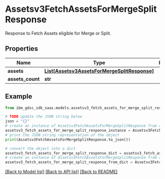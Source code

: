 # Assetsv3FetchAssetsForMergeSplitResponse

Response to Fetch Assets eligible for Merge or Split.

## Properties

Name | Type | Description | Notes
------------ | ------------- | ------------- | -------------
**assets** | [**List[Assetsv3AssetsForMergeSplitResponse]**](Assetsv3AssetsForMergeSplitResponse.md) |  | [optional] 
**assets_count** | **str** |  | [optional] 

## Example

```python
from ibm_gdsc_sdk_saas.models.assetsv3_fetch_assets_for_merge_split_response import Assetsv3FetchAssetsForMergeSplitResponse

# TODO update the JSON string below
json = "{}"
# create an instance of Assetsv3FetchAssetsForMergeSplitResponse from a JSON string
assetsv3_fetch_assets_for_merge_split_response_instance = Assetsv3FetchAssetsForMergeSplitResponse.from_json(json)
# print the JSON string representation of the object
print(Assetsv3FetchAssetsForMergeSplitResponse.to_json())

# convert the object into a dict
assetsv3_fetch_assets_for_merge_split_response_dict = assetsv3_fetch_assets_for_merge_split_response_instance.to_dict()
# create an instance of Assetsv3FetchAssetsForMergeSplitResponse from a dict
assetsv3_fetch_assets_for_merge_split_response_from_dict = Assetsv3FetchAssetsForMergeSplitResponse.from_dict(assetsv3_fetch_assets_for_merge_split_response_dict)
```
[[Back to Model list]](../README.md#documentation-for-models) [[Back to API list]](../README.md#documentation-for-api-endpoints) [[Back to README]](../README.md)


